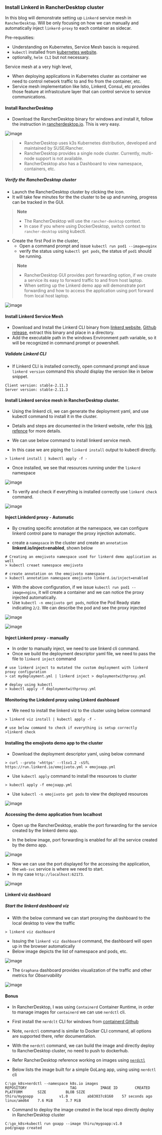
### Install Linkerd in RancherDesktop cluster

In this blog will demonstrate setting up `Linkerd` service mesh in `RancherDesktop`. Will be only focusing on how we can manually and automatically inject `linkerd-proxy` to each container as sidecar.

Pre-requsities:
  - Understanding on Kubernetes, Service Mesh bascis is required.
  - `kubectl` installed from [kubernetes website](https://kubernetes.io/docs/tasks/tools/).
  - optionally, `helm CLI` but not necessary.

Service mesh at a very high level,
 - When deploying applications in Kubernetes cluster as container we need to control network traffic to and fro from the container, etc.
 - Service mesh implementation like Istio, Linkerd, Consul, etc provides those feature at infrastcuture layer that can control service to service communications.


#### Install RancherDesktop 

  - Download the RancherDesktop binary for windows and install it, follow the instruction in [rancherdesktop.io](https://docs.rancherdesktop.io/getting-started/installation/). This is very easy.
 
![image](https://user-images.githubusercontent.com/6425536/179358899-22bfc282-b9af-4d12-b4f5-221c35575027.png)


> - RancherDesktop uses k3s Kubernetes distribution, developed and maintained by SUSE/Rancher.
> - RancherDesktop provides a single node cluster. Currently, multi-node support is not available.
> - RancherDesktop also has a Dashboard to view namespace, containers, etc.

##### Verify the RancherDesktop cluster
  
  - Launch the RancherDesktop cluster by clicking the icon.
  - It will take few minutes for the the cluster to be up and running, progress can be tracked in the GUI.

> **Note**
>
> - The RancherDesktop will use the `rancher-desktop` context. 
> - In case if you where using DockerDesktop, switch context to `rancher-desktop` using kubectl.

- Create the first Pod in the cluster,
     - Open a command prompt and issue `kubectl run pod1 --image=nginx`
     - verify the status using `kubectl get pods`, the status of `pod1` should be running.

> **Note**
> - RancherDesktop GUI provides port forwarding option, if we create a service its easy to forward traffic to and from  host laptop. 
> - When setting up the  Linkerd demo app will demonstrate port forwarding and how to access the application using port forward from local host laptop.

![image](https://user-images.githubusercontent.com/6425536/179358930-c7528fe7-3f01-44cf-8150-a54bb3c2a2bf.png)

#### Install Linkerd Service Mesh

  - Download and Install the Linkerd CLI binary from [linkerd website](https://linkerd.io/2.11/getting-started/#step-1-install-the-cli), [Github release](https://github.com/linkerd/linkerd2/releases/), extract this binary and place in a directory.
  - Add the executable path in the windows Environment path variable, so it will be recognized in command prompt or powershell.

##### Validate Linkerd CLI 

  - If Linkerd CLI is installed correctly, open command prompt and issue `linkerd version` command this should display the version like in below snippet. 
  
  ```
  Client version: stable-2.11.3
  Server version: stable-2.11.3
  ```
  
#### Install Linkerd service mesh in RancherDesktop cluster.
  
   - Using the linkerd cli, we can generate the deployment yaml, and use kubectl command to install it in the cluster.
   - Details and steps are documented in the linkerd website, refer this [link refence](https://linkerd.io/2.11/getting-started/#step-5-explore-linkerd) for more details.
   
  - We can use below command to install linkerd service mesh.
  -  In this case we are piping the `linkerd install` output to kubectl directly.
   
   ```
   > linkerd install | kubectl apply -f - 
   ```
   
   - Once installed, we see that resources running under the `linkerd` namespace
 
 ![image](https://user-images.githubusercontent.com/6425536/179359031-f70eb14e-42bc-4a10-bae9-4d77c4f480f7.png)

  
   - To verify and check if everything is installed correctly use `linkerd check` command.

![image](https://user-images.githubusercontent.com/6425536/179358871-fd4e64b8-fadb-445b-9cbf-3c5ca9159fe8.png)   

#### Inject Linkderd proxy - Automatic

  - By creating specific annotation at the namespace, we can configure linkerd control pane to manager the proxy injection automatic.
  
- create a `namepsace` in the cluster and create an `annotation` **linkerd.io/inject=enabled**, shown below 

```
# Creating an emojivoto namespace used for linkerd demo application as well
> kubectl creaet namespace emojivoto

# create annotation on the emojivoto namespace
> kubectl annotation namespace emojivoto linkerd.io/inject=enabled
```

- With the above configuration, if we issue `kubectl run pod1 --image=nginx`, it will create a container and we can notice the proxy injected automatically.
- Use `kubectl -n emojivoto get pods`, notice the Pod Ready state indicating `2/2`. We can describe the pod and see the proxy injected

![image](https://user-images.githubusercontent.com/6425536/179359481-29773ca8-277e-425e-93db-eb35a88c752f.png)

![image](https://user-images.githubusercontent.com/6425536/179359575-0f2afdfb-7cf4-4751-9328-d3faea709bb5.png)

#### Inject Linkerd proxy - manually
  
  - In order to manually inject, we need to use linkerd cli command.
  - Once we build the deployment descriptor yaml file, we need to pass the file to `linkerd inject` command

```
# use linkerd inject to mutated the custom deployment with linkerd proxy configuration
> cat mydeployment.yml | linkerd inject > deploymentwithproxy.yml

# deploy using kubectl
> kubectl apply -f deploymentwithproxy.yml
```

#### Monitoring the Linkderd proxy using Linkerd dashboard
 
 - We need to install the linkerd viz to the cluster using below command

```
> linkerd viz install | kubectl apply -f -

# use below command to check if everything is setup correctly
>linkerd check
```

#### Installing the emojivoto demo app to the cluster

 - Download the deployment descriptor yaml, using below command

```
> curl --proto '=https' --tlsv1.2 -sSfL https://run.linkerd.io/emojivoto.yml > emojoapp.yml
```

 - Use `kubectl apply` command to install the resources to cluster

```
> kubectl apply -f emojoapp.yml
```

 - Use `kubectl -n emojivoto get pods` to view the deployed resources

![image](https://user-images.githubusercontent.com/6425536/179360017-2ff75ebb-dee1-4b74-b8e0-95c1e3dcfaf1.png)


#### Accessing the demo application from localhost

- Open up the RancherDesktop, enable the port forwarding for the service created by the linkerd demo app.

- In the below image, port forwarding is enabled for all the service created by the demo app.

![image](https://user-images.githubusercontent.com/6425536/179360071-3bbc92ff-6497-4124-8aa6-13de468dae04.png)

- Now we can use the port displayed for the accessing the application, the `web-svc` service is where we need to start.
- In my case `http://localhost:62173`.

![image](https://user-images.githubusercontent.com/6425536/179360285-4d3c1c55-1f72-47ed-884f-1002ba96a0d2.png)


#### Linkerd viz dashboard


##### Start the linkerd dashboard viz

  - With the below command we can start proxying the dashboard to the local desktop to view the traffic

```
> linkerd viz dashboard
```

  - Issuing the `linkerd viz dashboard` command, the dashboard will open up in the browser automatically
  - Below image depicts the list of namespace and pods, etc.

![image](https://user-images.githubusercontent.com/6425536/179360562-90970d34-1e40-4be0-ac3b-f544e75196bf.png)

  - The `Graphana` dashboard provides visualization of the traffic and other metrics for _Observability_

![image](https://user-images.githubusercontent.com/6425536/179360674-697eae76-d1b8-46a9-b473-830389f29fb7.png)


#### Bonus
  - In RancherDesktop, I was using `Containerd` Container Runtime, in order to manage images for `containerd` we can use `nerdctl` cli.
  - First install the `nerdclt` CLI for windows from [containerd Github](https://github.com/containerd/nerdctl/releases/tag/v0.21.0)
  - Note, `nerdctl` command is similar to Docker CLI command, all options are supported there, refer documentation.
  - With the `nerdctl` command, we can build the image and directly deploy to RancherDesktop cluster, no need to push to dockerhub.
  - Refer RancherDesktop reference working on images using [`nerdctl`](https://docs.rancherdesktop.io/tutorials/working-with-images/)

- Below lists the image built for a simple GoLang app, using using `nerdctl` cli

```
C:\go_k8s>nerdctl --namespace k8s.io images
REPOSITORY                    TAG           IMAGE ID        CREATED           PLATFORM       SIZE         BLOB SIZE
thiru/mygoapp            v1.0         ab83037c8160    57 seconds ago    linux/amd64    7.6 MiB      3.7 MiB
```

- Command to deploy the image created in the local repo directly deploy in RancherDesktop cluster

```
C:\go_k8s>kubectl run goapp --image thiru/mygoapp:v1.0
pod/goapp created
```
